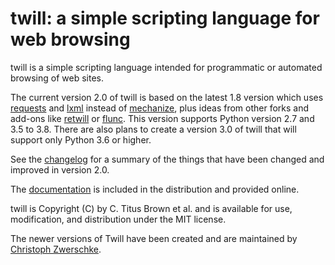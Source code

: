 twill: a simple scripting language for web browsing
===================================================

twill is a simple scripting language intended for programmatic or automated browsing of web sites.

The current version 2.0 of twill is based on the latest 1.8 version which uses [requests](https://2.python-requests.org/) and [lxml](https://lxml.de/) instead of [mechanize](http://wwwsearch.sourceforge.net/mechanize/), plus ideas from other forks and add-ons like [retwill](https://bitbucket.org/brandizzi/retwill/) or [flunc](https://www.coactivate.org/projects/flunc/project-home). This version supports Python version 2.7 and 3.5 to 3.8. There are also plans to create a version 3.0 of twill that will support only Python 3.6 or higher.

See the [changelog](https://twill-tools.github.io/twill/changelog.html) for a summary of the things that have been changed and improved in version 2.0.

The [documentation](https://twill-tools.github.io/twill/) is included in the distribution and provided online.

twill is Copyright (C) by C. Titus Brown et al. and is available for use, modification, and distribution under the MIT license.

The newer versions of Twill have been created and are maintained by [Christoph Zwerschke](https://github.com/Cito).

